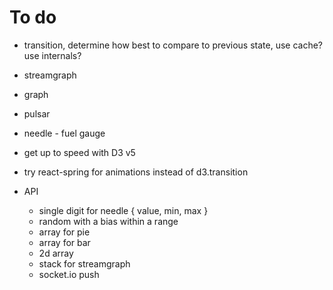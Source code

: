 # To do

* transition, determine how best to compare to previous state, use cache? use internals?
* streamgraph
* graph
* pulsar
* needle - fuel gauge
* get up to speed with D3 v5
* try react-spring for animations instead of d3.transition

* API
  * single digit for needle { value, min, max }
  * random with a bias within a range
  * array for pie
  * array for bar
  * 2d array
  * stack for streamgraph
  * socket.io push
